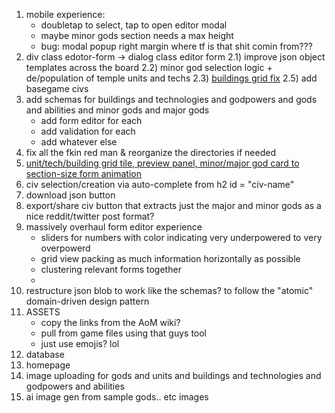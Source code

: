 1) mobile experience:
   - doubletap to select, tap to open editor modal
   - maybe minor gods section needs a max height
   - bug: modal popup right margin where tf is that shit comin from???
2) div class edotor-form -> dialog class editor form
2.1) improve json object templates across the board
2.2) minor god selection logic + de/population of temple units and techs
2.3) [buildings grid fix](https://github.com/asavschaeffer/AoM-civ_builder/issues/1)
2.5) add basegame civs
3) add schemas for buildings and technologies and godpowers and gods and abilities and minor gods and major gods
    - add form editor for each
    - add validation for each
    - add whatever else
4) fix all the fkin red man & reorganize the directories if needed
5) [unit/tech/building grid tile, preview panel, minor/major god card to section-size form animation](https://x.com/i/grok?conversation=1938943522117501432)
6) civ selection/creation via auto-complete from h2 id = "civ-name"
8) download json button
9) export/share civ button that extracts just the major and minor gods as a nice reddit/twitter post format?
10) massively overhaul form editor experience
    - sliders for numbers with color indicating very underpowered to very overpowerd
    - grid view packing as much information horizontally as possible
    - clustering relevant forms together
    - 
11) restructure json blob to work like the schemas? to follow the "atomic" domain-driven design pattern
12) ASSETS
    - copy the links from the AoM wiki?
    - pull from game files using that guys tool
    - just use emojis? lol
13) database
14) homepage
15) image uploading for gods and units and buildings and technologies and godpowers and abilities
16) ai image gen from sample gods.. etc images 

